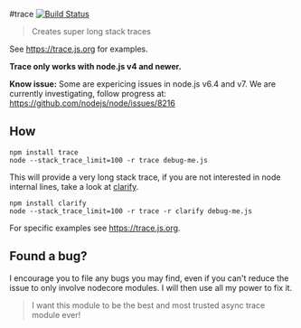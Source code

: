 #trace [![Build Status](https://secure.travis-ci.org/AndreasMadsen/trace.png)](http://travis-ci.org/AndreasMadsen/trace)

> Creates super long stack traces

See https://trace.js.org for examples.

**Trace only works with node.js v4 and newer.**

**Know issue:** Some are expericing issues in node.js v6.4 and v7. We are currently investigating, follow progress at: https://github.com/nodejs/node/issues/8216

## How

```sheel
npm install trace
node --stack_trace_limit=100 -r trace debug-me.js
```

This will provide a very long stack trace, if you are not interested in
node internal lines, take a look at [clarify](https://github.com/AndreasMadsen/clarify).

```sheel
npm install clarify
node --stack_trace_limit=100 -r trace -r clarify debug-me.js
```

For specific examples see https://trace.js.org.

## Found a bug?

I encourage you to file any bugs you may find, even if you can't reduce the
issue to only involve nodecore modules. I will then use all my power to fix it.

> I want this module to be the best and most trusted async trace module ever!
